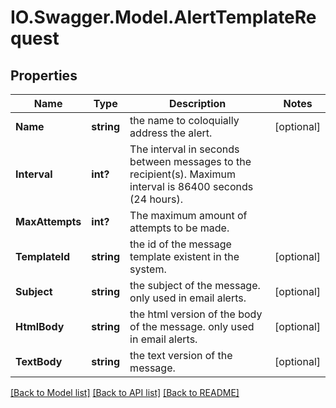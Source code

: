 # IO.Swagger.Model.AlertTemplateRequest
## Properties

Name | Type | Description | Notes
------------ | ------------- | ------------- | -------------
**Name** | **string** | the name to coloquially address the alert. | [optional] 
**Interval** | **int?** | The interval in seconds between messages to the recipient(s). Maximum interval is 86400 seconds (24 hours). | 
**MaxAttempts** | **int?** | The maximum amount of attempts to be made. | 
**TemplateId** | **string** | the id of the message template existent in the system. | [optional] 
**Subject** | **string** | the subject of the message. only used in email alerts. | [optional] 
**HtmlBody** | **string** | the html version of the body of the message. only used in email alerts. | [optional] 
**TextBody** | **string** | the text version of the message. | [optional] 

[[Back to Model list]](../README.md#documentation-for-models) [[Back to API list]](../README.md#documentation-for-api-endpoints) [[Back to README]](../README.md)

